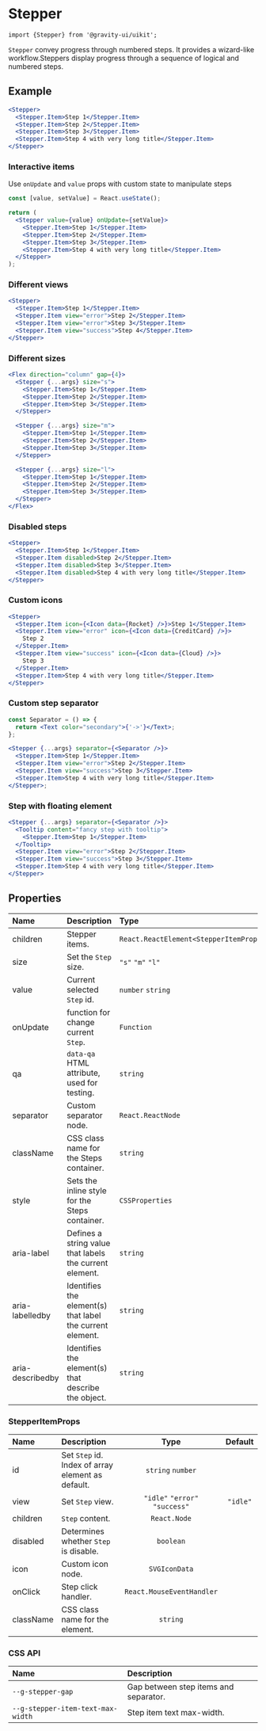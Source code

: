 <!--GITHUB_BLOCK-->

# Stepper

<!--/GITHUB_BLOCK-->

```tsx
import {Stepper} from '@gravity-ui/uikit';
```

`Stepper` convey progress through numbered steps. It provides a wizard-like workflow.Steppers display progress through a sequence of logical and numbered steps.

## Example

<!--GITHUB_BLOCK-->

```jsx
<Stepper>
  <Stepper.Item>Step 1</Stepper.Item>
  <Stepper.Item>Step 2</Stepper.Item>
  <Stepper.Item>Step 3</Stepper.Item>
  <Stepper.Item>Step 4 with very long title</Stepper.Item>
</Stepper>
```

<!-- Storybook example -->

<StepperDefault />

<!--/GITHUB_BLOCK-->

### Interactive items

Use `onUpdate` and `value` props with custom state to manipulate steps

<!--GITHUB_BLOCK-->

```jsx
const [value, setValue] = React.useState();

return (
  <Stepper value={value} onUpdate={setValue}>
    <Stepper.Item>Step 1</Stepper.Item>
    <Stepper.Item>Step 2</Stepper.Item>
    <Stepper.Item>Step 3</Stepper.Item>
    <Stepper.Item>Step 4 with very long title</Stepper.Item>
  </Stepper>
);
```

<!-- Storybook example -->

<StepperInteractiveShowcase />

<!--/GITHUB_BLOCK-->

### Different views

<!--GITHUB_BLOCK-->

```jsx
<Stepper>
  <Stepper.Item>Step 1</Stepper.Item>
  <Stepper.Item view="error">Step 2</Stepper.Item>
  <Stepper.Item view="error">Step 3</Stepper.Item>
  <Stepper.Item view="success">Step 4</Stepper.Item>
</Stepper>
```

<!-- Storybook example -->

<StepperView/>

<!--/GITHUB_BLOCK-->

### Different sizes

<!--GITHUB_BLOCK-->

```jsx
<Flex direction="column" gap={4}>
  <Stepper {...args} size="s">
    <Stepper.Item>Step 1</Stepper.Item>
    <Stepper.Item>Step 2</Stepper.Item>
    <Stepper.Item>Step 3</Stepper.Item>
  </Stepper>

  <Stepper {...args} size="m">
    <Stepper.Item>Step 1</Stepper.Item>
    <Stepper.Item>Step 2</Stepper.Item>
    <Stepper.Item>Step 3</Stepper.Item>
  </Stepper>

  <Stepper {...args} size="l">
    <Stepper.Item>Step 1</Stepper.Item>
    <Stepper.Item>Step 2</Stepper.Item>
    <Stepper.Item>Step 3</Stepper.Item>
  </Stepper>
</Flex>
```

<!-- Storybook example -->

<StepperSize/>

<!--/GITHUB_BLOCK-->

### Disabled steps

<!--GITHUB_BLOCK-->

```jsx
<Stepper>
  <Stepper.Item>Step 1</Stepper.Item>
  <Stepper.Item disabled>Step 2</Stepper.Item>
  <Stepper.Item disabled>Step 3</Stepper.Item>
  <Stepper.Item disabled>Step 4 with very long title</Stepper.Item>
</Stepper>
```

<!-- Storybook example -->

<StepperDisabled/>

<!--/GITHUB_BLOCK-->

### Custom icons

<!--GITHUB_BLOCK-->

```jsx
<Stepper>
  <Stepper.Item icon={<Icon data={Rocket} />}>Step 1</Stepper.Item>
  <Stepper.Item view="error" icon={<Icon data={CreditCard} />}>
    Step 2
  </Stepper.Item>
  <Stepper.Item view="success" icon={<Icon data={Cloud} />}>
    Step 3
  </Stepper.Item>
  <Stepper.Item>Step 4 with very long title</Stepper.Item>
</Stepper>
```

<!-- Storybook example -->

<StepperCustomIcons/>

<!--/GITHUB_BLOCK-->

### Custom step separator

<!--GITHUB_BLOCK-->

```jsx
const Separator = () => {
  return <Text color="secondary">{'->'}</Text>;
};

<Stepper {...args} separator={<Separator />}>
  <Stepper.Item>Step 1</Stepper.Item>
  <Stepper.Item view="error">Step 2</Stepper.Item>
  <Stepper.Item view="success">Step 3</Stepper.Item>
  <Stepper.Item>Step 4 with very long title</Stepper.Item>
</Stepper>;
```

<!-- Storybook example -->

<StepperCustomSeparator/>

<!--/GITHUB_BLOCK-->

<!--/GITHUB_BLOCK-->

### Step with floating element

<!--GITHUB_BLOCK-->

```jsx
<Stepper {...args} separator={<Separator />}>
  <Tooltip content="fancy step with tooltip">
    <Stepper.Item>Step 1</Stepper.Item>
  </Tooltip>
  <Stepper.Item view="error">Step 2</Stepper.Item>
  <Stepper.Item view="success">Step 3</Stepper.Item>
  <Stepper.Item>Step 4 with very long title</Stepper.Item>
</Stepper>
```

<!-- Storybook example -->

<StepperWithFloatingElements/>

<!--/GITHUB_BLOCK-->

## Properties

| Name             | Description                                               | Type                                   | Default |
| :--------------- | :-------------------------------------------------------- | :------------------------------------- | :------ |
| children         | Stepper items.                                            | `React.ReactElement<StepperItemProps>` |         |
| size             | Set the `Step` size.                                      | `"s"` `"m"` `"l"`                      | `"s"`   |
| value            | Current selected `Step` id.                               | `number` `string`                      |         |
| onUpdate         | function for change current `Step`.                       | `Function`                             |         |
| qa               | `data-qa` HTML attribute, used for testing.               | `string`                               |         |
| separator        | Custom separator node.                                    | `React.ReactNode`                      |         |
| className        | CSS class name for the Steps container.                   | `string`                               |         |
| style            | Sets the inline style for the Steps container.            | `CSSProperties`                        |         |
| aria-label       | Defines a string value that labels the current element.   | `string`                               |         |
| aria-labelledby  | Identifies the element(s) that label the current element. | `string`                               |         |
| aria-describedby | Identifies the element(s) that describe the object.       | `string`                               |         |

### StepperItemProps

| Name      | Description                                       |              Type              | Default  |
| :-------- | :------------------------------------------------ | :----------------------------: | :------: |
| id        | Set `Step` id. Index of array element as default. |       `string` `number`        |          |
| view      | Set `Step` view.                                  | `"idle"` `"error"` `"success"` | `"idle"` |
| children  | `Step` content.                                   |          `React.Node`          |          |
| disabled  | Determines whether `Step` is disable.             |           `boolean`            |          |
| icon      | Custom icon node.                                 |         `SVGIconData`          |          |
| onClick   | Step click handler.                               |   `React.MouseEventHandler`    |          |
| className | CSS class name for the element.                   |            `string`            |          |

### CSS API

| Name                              | Description                           |
| :-------------------------------- | :------------------------------------ |
| `--g-stepper-gap`                 | Gap between step items and separator. |
| `--g-stepper-item-text-max-width` | Step item text max-width.             |
